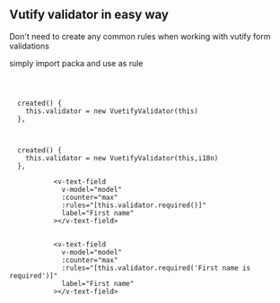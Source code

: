 ## Vutify validator in easy way 
Don't need to create any common rules when working with vutify form validations


simply import packa and use as rule


```



  created() {
    this.validator = new VuetifyValidator(this)
  },
  


  created() {
    this.validator = new VuetifyValidator(this,i18n)
  },
 ```


 ```
            <v-text-field
              v-model="model"
              :counter="max"
              :rules="[this.validator.required()]"
              label="First name"
            ></v-text-field>


            <v-text-field
              v-model="model"
              :counter="max"
              :rules="[this.validator.required('First name is required')]"
              label="First name"
            ></v-text-field>
 ```